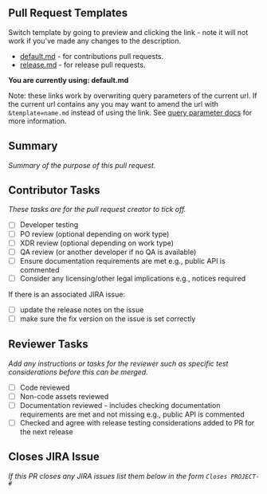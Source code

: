 ## Pull Request Templates

Switch template by going to preview and clicking the link - note it will not work if you've made any changes to the description.

- [default.md](?expand=1) - for contributions pull requests.
- [release.md](?expand=1&template=release.md) - for release pull requests.

**You are currently using: default.md**

Note: these links work by overwriting query parameters of the current url. If the current url contains any you may want to amend the url with `&template=name.md` instead of using the link. See [query parameter docs](https://docs.github.com/en/pull-requests/collaborating-with-pull-requests/proposing-changes-to-your-work-with-pull-requests/using-query-parameters-to-create-a-pull-request) for more information.

## Summary

_Summary of the purpose of this pull request._

## Contributor Tasks

_These tasks are for the pull request creator to tick off._

- [ ] Developer testing
- [ ] PO review (optional depending on work type)
- [ ] XDR review (optional depending on work type)
- [ ] QA review (or another developer if no QA is available)
- [ ] Ensure documentation requirements are met e.g., public API is commented
- [ ] Consider any licensing/other legal implications e.g., notices required

If there is an associated JIRA issue:
- [ ] update the release notes on the issue
- [ ] make sure the fix version on the issue is set correctly

## Reviewer Tasks

_Add any instructions or tasks for the reviewer such as specific test considerations before this can be merged._

- [ ] Code reviewed
- [ ] Non-code assets reviewed
- [ ] Documentation reviewed - includes checking documentation requirements are met and not missing e.g., public API is commented
- [ ] Checked and agree with release testing considerations added to PR for the next release

## Closes JIRA Issue

_If this PR closes any JIRA issues list them below in the form `Closes PROJECT-#`_